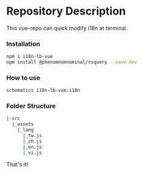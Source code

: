 # Repository Description

This vue-repo can quick modify i18n at terminal.

### Installation

```bash
npm i i18n-lb-vue
npm install @phenomnomnominal/tsquery --save-dev
```

### How to use

```bash
schematics i18n-lb-vue:i18n
```

### Folder Structure

```bash
|-src
  |_assets
    |_lang
      |_tw.js
      |_zh.js
      |_en.js
      |_vi.js
```

That's it!
 